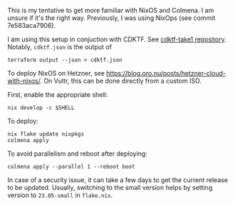 This is my tentative to get more familiar with NixOS and Colmena. I am unsure if
it's the right way. Previously, I was using NixOps (see commit 7e583aca7906).

I am using this setup in conjuction with CDKTF. See [cdktf-take1
repository](https://github.com/vincentbernat/cdktf-take1). Notably,
`cdktf.json` is the output of

    terraform output --json > cdktf.json

To deploy NixOS on Hetzner, see
https://blog.oro.nu/posts/hetzner-cloud-with-nixos/. On Vultr, this
can be done directly from a custom ISO.

First, enable the appropriate shell:

    nix develop -c $SHELL

To deploy:

    nix flake update nixpkgs
    colmena apply

To avoid parallelism and reboot after deploying:

    colmena apply --parallel 1 --reboot boot

In case of a security issue, it can take a few days to get the current
release to be updated. Usually, switching to the small version helps
by setting version to `23.05-small` in `flake.nix`.

